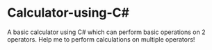# Calculator-using-C#
A basic calculator using C# which can perform basic operations on 2 operators. Help me to perform calculations on multiple operators!
